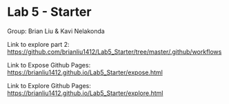 # Lab 5 - Starter

Group: Brian Liu & Kavi Nelakonda

Link to explore part 2: https://github.com/brianliu1412/Lab5_Starter/tree/master/.github/workflows 

Link to Expose Github Pages: https://brianliu1412.github.io/Lab5_Starter/expose.html

Link to Explore Github Pages: https://brianliu1412.github.io/Lab5_Starter/explore.html


